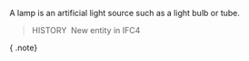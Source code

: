 ﻿A lamp is an artificial light source such as a light bulb or tube.

> HISTORY&nbsp; New entity in IFC4

{ .note}
>

